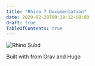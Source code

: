 ```yaml
---
title: "Rhino 7 Documentation"
date: 2020-02-28T09:19:12-08:00
draft: true
TableOfContents: true
---
```


![Rhino Subd](images/rhino_logo_quad-sm.png)

Built with <i class="fas fa-heart"></i> from Grav and Hugo
